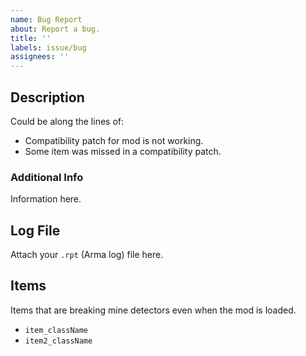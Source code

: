```yaml
---
name: Bug Report
about: Report a bug.
title: ''
labels: issue/bug
assignees: ''
---
```


## Description
Could be along the lines of:
- Compatibility patch for mod is not working.
- Some item was missed in a compatibility patch.

### Additional Info
Information here.

## Log File
Attach your `.rpt` (Arma log) file here.

## Items
Items that are breaking mine detectors even when the mod is loaded.
- `item_className`
- `item2_className`